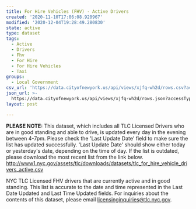 ```yaml
---
title: For Hire Vehicles (FHV) - Active Drivers
created: '2020-11-10T17:06:08.920967'
modified: '2020-12-04T19:28:49.280830'
state: active
type: dataset
tags:
  - Active
  - Drivers
  - Fhv
  - For Hire
  - For Hire Vehicles
  - Taxi
groups:
  - Local Government
csv_url: 'https://data.cityofnewyork.us/api/views/xjfq-wh2d/rows.csv?accessType=DOWNLOAD'
json_url: >-
  https://data.cityofnewyork.us/api/views/xjfq-wh2d/rows.json?accessType=DOWNLOAD
layout: post

---
```

<b>PLEASE NOTE:</b> This dataset, which includes all TLC Licensed Drivers who are in good standing and able to drive, is updated every day in the evening between 4-7pm. Please check the 'Last Update Date' field to make sure the list has updated successfully. 'Last Update Date'  should show either today or yesterday's date, depending on the time of day. If the list is outdated, please download the most recent list from the link below. 
http://www1.nyc.gov/assets/tlc/downloads/datasets/tlc_for_hire_vehicle_drivers_active.csv

NYC TLC Licensed FHV drivers that are currently active and in good standing. This list is accurate to the date and time represented in the Last Date Updated and Last Time Updated fields. For inquiries about the contents of this dataset, please email licensinginquiries@tlc.nyc.gov.
